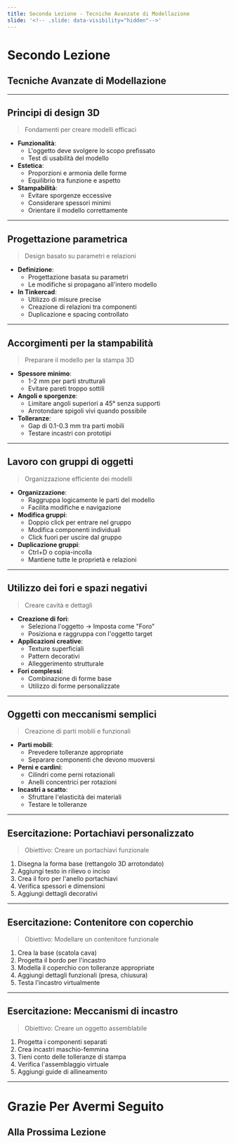 ```yaml
---
title: Seconda Lezione - Tecniche Avanzate di Modellazione
slide: '<!-- .slide: data-visibility="hidden"-->'
---
```


<!-- .slide: data-state="layout-title no-fragment"  -->

# Secondo Lezione
## Tecniche Avanzate di Modellazione

---

## Principi di design 3D

> Fondamenti per creare modelli efficaci

- **Funzionalità**:
    - L'oggetto deve svolgere lo scopo prefissato
    - Test di usabilità del modello
- **Estetica**:
    - Proporzioni e armonia delle forme
    - Equilibrio tra funzione e aspetto
- **Stampabilità**:
    - Evitare sporgenze eccessive
    - Considerare spessori minimi
    - Orientare il modello correttamente

---

## Progettazione parametrica

> Design basato su parametri e relazioni

- **Definizione**:
    - Progettazione basata su parametri
    - Le modifiche si propagano all'intero modello
- **In Tinkercad**:
    - Utilizzo di misure precise
    - Creazione di relazioni tra componenti
    - Duplicazione e spacing controllato


---

## Accorgimenti per la stampabilità

> Preparare il modello per la stampa 3D

- **Spessore minimo**:
    - 1-2 mm per parti strutturali
    - Evitare pareti troppo sottili
- **Angoli e sporgenze**:
    - Limitare angoli superiori a 45° senza supporti
    - Arrotondare spigoli vivi quando possibile
- **Tolleranze**:
    - Gap di 0.1-0.3 mm tra parti mobili
    - Testare incastri con prototipi


---

## Lavoro con gruppi di oggetti

> Organizzazione efficiente dei modelli

- **Organizzazione**:
    - Raggruppa logicamente le parti del modello
    - Facilita modifiche e navigazione
- **Modifica gruppi**:
    - Doppio click per entrare nel gruppo
    - Modifica componenti individuali
    - Click fuori per uscire dal gruppo
- **Duplicazione gruppi**:
    - Ctrl+D o copia-incolla
    - Mantiene tutte le proprietà e relazioni


---

## Utilizzo dei fori e spazi negativi

> Creare cavità e dettagli

- **Creazione di fori**:
    - Seleziona l'oggetto → Imposta come "Foro"
    - Posiziona e raggruppa con l'oggetto target
- **Applicazioni creative**:
    - Texture superficiali
    - Pattern decorativi
    - Alleggerimento strutturale
- **Fori complessi**:
    - Combinazione di forme base
    - Utilizzo di forme personalizzate


---

## Oggetti con meccanismi semplici

> Creazione di parti mobili e funzionali

- **Parti mobili**:
    - Prevedere tolleranze appropriate
    - Separare componenti che devono muoversi
- **Perni e cardini**:
    - Cilindri come perni rotazionali
    - Anelli concentrici per rotazioni
- **Incastri a scatto**:
    - Sfruttare l'elasticità dei materiali
    - Testare le tolleranze


---

## Esercitazione: Portachiavi personalizzato

> Obiettivo: Creare un portachiavi funzionale

1. Disegna la forma base (rettangolo 3D arrotondato)
2. Aggiungi testo in rilievo o inciso
3. Crea il foro per l'anello portachiavi
4. Verifica spessori e dimensioni
5. Aggiungi dettagli decorativi


---

## Esercitazione: Contenitore con coperchio

> Obiettivo: Modellare un contenitore funzionale

1. Crea la base (scatola cava)
2. Progetta il bordo per l'incastro
3. Modella il coperchio con tolleranze appropriate
4. Aggiungi dettagli funzionali (presa, chiusura)
5. Testa l'incastro virtualmente


---

## Esercitazione: Meccanismi di incastro

> Obiettivo: Creare un oggetto assemblabile

1. Progetta i componenti separati
2. Crea incastri maschio-femmina
3. Tieni conto delle tolleranze di stampa
4. Verifica l'assemblaggio virtuale
5. Aggiungi guide di allineamento 

---

<!-- .slide: data-state="layout-title no-fragment"  -->

# Grazie Per Avermi Seguito
## Alla Prossima Lezione